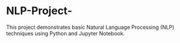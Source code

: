 # NLP-Project-
This project demonstrates basic Natural Language Processing (NLP) techniques using Python and Jupyter Notebook.
